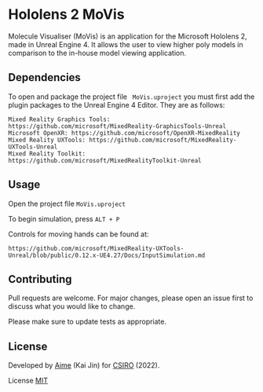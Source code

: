# Hololens 2 MoVis
 Molecule Visualiser (MoVis) is an application for the Microsoft Hololens 2,
 made in Unreal Engine 4. It allows the user to view higher poly models 
in comparison to the in-house model viewing application.

## Dependencies

To open and package the project file ``` MoVis.uproject``` you must first
 add the plugin packages to the Unreal Engine 4 Editor. They are as follows:
```
Mixed Reality Graphics Tools: https://github.com/microsoft/MixedReality-GraphicsTools-Unreal
Microsoft OpenXR: https://github.com/microsoft/OpenXR-MixedReality
Mixed Reality UXTools: https://github.com/microsoft/MixedReality-UXTools-Unreal
Mixed Reality Toolkit: https://github.com/microsoft/MixedRealityToolkit-Unreal
```

## Usage
Open the project file ```MoVis.uproject```

To begin simulation, press 
```ALT + P```

Controls for moving hands can be found at:
```
https://github.com/microsoft/MixedReality-UXTools-Unreal/blob/public/0.12.x-UE4.27/Docs/InputSimulation.md
```

## Contributing
Pull requests are welcome. For major changes, please open an issue first to discuss what you would like to change.

Please make sure to update tests as appropriate.

## License
Developed by [Aime](https://www.github.com/kai-jinny) (Kai Jin) for [CSIRO](https://www.csiro.au/en/) (2022).

License [MIT](https://choosealicense.com/licenses/mit/)